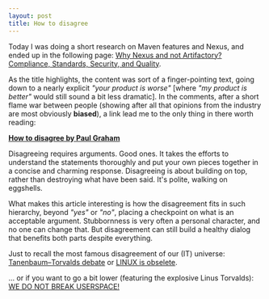 ```yaml
---
layout: post
title: How to disagree
---
```


Today I was doing a short research on Maven features and Nexus, and ended up in the following page: [Why Nexus and not Artifactory? Compliance, Standards, Security, and Quality](http://java.dzone.com/articles/why-nexus-and-not-artifactory).

As the title highlights, the content was sort of a finger-pointing text, going down to a nearly explicit *"your product is worse"* [where *"my product is better"* would still sound a bit less dramatic].
In the comments, after a short flame war between people (showing after all that opinions from the industry are most obviously **biased**), a link lead me to the only thing in there worth reading:

[**How to disagree by Paul Graham**](http://www.paulgraham.com/disagree.html)

Disagreeing requires arguments. Good ones. It takes the efforts to understand the statements thoroughly and put your own pieces together in a concise and charming response. Disagreeing is about building on top, rather than destroying what have been said. It's polite, walking on eggshells.

What makes this article interesting is how the disagreement fits in such hierarchy, beyond *"yes"* or *"no"*, placing a checkpoint on what is an acceptable argument. Stubbornness is very often a personal character, and no one can change that. But disagreement can still build a healthy dialog that benefits both parts despite everything.

Just to recall the most famous disagreement of our (IT) universe:
[Tanenbaum–Torvalds debate](http://en.wikipedia.org/wiki/Tanenbaum%E2%80%93Torvalds_debate) or [LINUX is obselete](https://groups.google.com/forum/#!topic/comp.os.minix/wlhw16QWltI[1-25-false]).

... or if you want to go a bit lower (featuring the explosive Linus Torvalds): [WE DO NOT BREAK USERSPACE!](https://lkml.org/lkml/2012/12/23/75)

